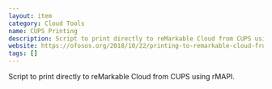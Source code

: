 ```yaml
---
layout: item
category: Cloud Tools
name: CUPS Printing
description: Script to print directly to reMarkable Cloud from CUPS using rMAPI.
website: https://ofosos.org/2018/10/22/printing-to-remarkable-cloud-from-cups/
tags: []
---
```


Script to print directly to reMarkable Cloud from CUPS using rMAPI.
